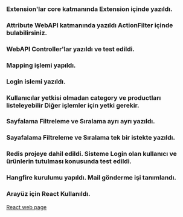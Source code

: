 ### Extension'lar core katmanında Extension içinde yazıldı. 
### Attribute WebAPI katmanında yazıldı ActionFilter içinde bulabilirsiniz.

### WebAPI Controller'lar yazıldı ve test edildi.

### Mapping işlemi yapıldı.

### Login islemi yazıldı.

### Kullanıcılar yetkisi olmadan category ve productları listeleyebilir Diğer işlemler için yetki gerekir.

### Sayfalama  Filtreleme ve Sıralama ayrı ayrı yazıldı.

### Sayafalama Filtreleme ve Sıralama  tek bir istekte yazıldı.
### Redis projeye dahil edildi. Sisteme Login olan kullanıcı ve ürünlerin tutulması konusunda test edildi.

### Hangfire kurulumu yapıldı. Mail gönderme işi tanımlandı.


### Arayüz için React Kullanıldı.
[React web page](https://github.com/mertcankaratas/GrootReact)
